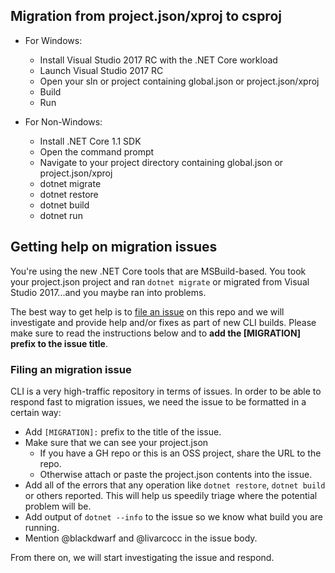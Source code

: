 ## Migration from project.json/xproj to csproj

* For Windows:
   * Install Visual Studio 2017 RC with the .NET Core workload
   * Launch Visual Studio 2017 RC
   * Open your sln or project containing global.json or project.json/xproj
   * Build 
   * Run

* For Non-Windows:
   * Install .NET Core 1.1 SDK
   * Open the command prompt
   * Navigate to your project directory containing global.json or project.json/xproj
   * dotnet migrate
   * dotnet restore
   * dotnet build
   * dotnet run

## Getting help on migration issues
You're using the new .NET Core tools that are MSBuild-based. You took your project.json project and ran `dotnet migrate` or migrated from Visual Studio 2017...and you maybe ran into problems. 

The best way to get help is to [file an issue](https://github.com/dotnet/cli/issues/new) on this repo and we will investigate and provide help and/or fixes as part of new CLI builds. Please make sure to read the instructions below and to **add the [MIGRATION] prefix to the issue title**.

### Filing an migration issue 
CLI is a very high-traffic repository in terms of issues. In order to be able to respond fast to migration issues, we need the issue to be formatted in a certain way:

* Add `[MIGRATION]:` prefix to the title of the issue.
* Make sure that we can see your project.json
   * If you have a GH repo or this is an OSS project, share the URL to the repo.
   * Otherwise attach or paste the project.json contents into the issue.
 * Add all of the errors that any operation like `dotnet restore`, `dotnet build` or others reported. This will help us speedily triage where the potential problem will be. 
* Add output of `dotnet --info` to the issue so we know what build you are running. 
* Mention @blackdwarf and @livarcocc in the issue body. 

From there on, we will start investigating the issue and respond. 
